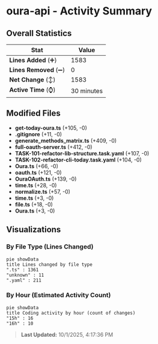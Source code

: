 # oura-api - Activity Summary 

## Overall Statistics

| Stat                   | Value                                                             |
| ---------------------- | ----------------------------------------------------------------- |
| **Lines Added** (➕)   | 1583                                          |
| **Lines Removed** (➖) | 0                                        |
| **Net Change** (↕)    | 1583                |
| **Active Time** (⌚)   | 30 minutes |


## Modified Files
- **get-today-oura.ts** (+105, -0)
- **.gitignore** (+11, -0)
- **generate_methods_matrix.ts** (+409, -0)
- **full-oauth-server.ts** (+412, -0)
- **TASK-101-refactor-lib-structure.task.yaml** (+107, -0)
- **TASK-102-refactor-cli-today.task.yaml** (+104, -0)
- **Oura.ts** (+66, -0)
- **oauth.ts** (+121, -0)
- **OuraOAuth.ts** (+139, -0)
- **time.ts** (+28, -0)
- **normalize.ts** (+57, -0)
- **time.ts** (+3, -0)
- **file.ts** (+18, -0)
- **Oura.ts** (+3, -0)

## Visualizations

### By File Type (Lines Changed)

```mermaid
pie showData
title Lines changed by file type
".ts" : 1361
"unknown" : 11
".yaml" : 211
```

### By Hour (Estimated Activity Count)

```mermaid
pie showData
title Coding activity by hour (count of changes)
"15h" : 16
"16h" : 10
```


> **Last Updated:** 10/1/2025, 4:17:36 PM
